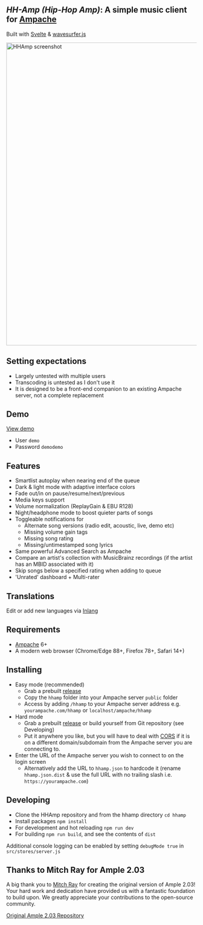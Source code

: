 ## *HH-Amp (Hip-Hop Amp)*: A simple music client for [Ampache](https://ampache.org/) 
Built with [Svelte](https://svelte.dev/) & [wavesurfer.js](https://github.com/katspaugh/wavesurfer.js)

<img src="https://github.com/mitchray/hhamp/assets/5735900/e2564e30-d7af-4fc8-b2e1-bbff93a3356e" width=800 alt="HHAmp screenshot" />

## Setting expectations
- Largely untested with multiple users
- Transcoding is untested as I don't use it
- It is designed to be a front-end companion to an existing Ampache server, not a complete replacement

## Demo
[View demo](https://hhamp-player.vercel.app/)
- User ```demo``` 
- Password ```demodemo```

## Features
- Smartlist autoplay when nearing end of the queue
- Dark & light mode with adaptive interface colors
- Fade out/in on pause/resume/next/previous
- Media keys support
- Volume normalization (ReplayGain & EBU R128)
- Night/headphone mode to boost quieter parts of songs
- Toggleable notifications for
  - Alternate song versions (radio edit, acoustic, live, demo etc)
  - Missing volume gain tags
  - Missing song rating
  - Missing/untimestamped song lyrics
- Same powerful Advanced Search as Ampache
- Compare an artist's collection with MusicBrainz recordings (if the artist has an MBID associated with it)
- Skip songs below a specified rating when adding to queue
- 'Unrated' dashboard + Multi-rater

## Translations
Edit or add new languages via [Inlang](https://inlang.com/editor/github.com/mitchray/hhamp)

## Requirements
- [Ampache](https://ampache.org/) 6+
- A modern web browser (Chrome/Edge 88+, Firefox 78+, Safari 14+)

## Installing
- Easy mode (recommended)
  - Grab a prebuilt [release](https://github.com/mitchray/hhamp/releases)
  - Copy the ```hhamp``` folder into your Ampache server ```public``` folder
  - Access by adding ```/hhamp``` to your Ampache server address e.g. ```yourampache.com/hhamp``` or ```localhost/ampache/hhamp```
- Hard mode
  - Grab a prebuilt [release](https://github.com/mitchray/hhamp/releases) or build yourself from Git repository (see Developing)
  - Put it anywhere you like, but you will have to deal with [CORS](https://enable-cors.org/server.html) if it is on a different domain/subdomain from the Ampache server you are connecting to.
- Enter the URL of the Ampache server you wish to connect to on the login screen 
  - Alternatively add the URL to ```hhamp.json``` to hardcode it (rename ```hhamp.json.dist``` & use the full URL with no trailing slash i.e. ```https://yourampache.com```)

## Developing
- Clone the HHAmp repository and from the hhamp directory ```cd hhamp```
- Install packages ```npm install```
- For development and hot reloading ```npm run dev```
- For building ```npm run build```, and see the contents of ```dist```

Additional console logging can be enabled by setting ```debugMode true``` in ```src/stores/server.js```

## Thanks to Mitch Ray for Ample 2.03

A big thank you to [Mitch Ray](https://github.com/mitchray/) for creating the original version of Ample 2.03!
Your hard work and dedication have provided us with a fantastic foundation to build upon.
We greatly appreciate your contributions to the open-source community.

[Original Ample 2.03 Repository](https://github.com/mitchray/ample/tree/2.x)
